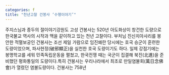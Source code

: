 ```yaml
---
categories: f
title: "천년고찰 건봉사 ‘수행이야기’"
---
```

주지스님과 종두의 절이야기강원도 고성 건봉사는 520년 아도화상이 창건한 도량으로 한국불교 역사의 시작과 맥을 같이하고 있는 천년 고찰이다. 부처님 진신치아사리를 봉안한 적멸보궁인 건봉사는 조선 제일 가람으로 임진왜란 당시에는 호국 승군이 훈련한 도량이었으며, 파사현정(破邪顯正)을 실천한 호국 도량이기도 하다. 일제 강점기에는 봉명학교를 세워 민족독립운동을 펼쳤고, 한국전쟁 때는 국군이 집결해 북진(北進)을 준비했던 평화통일의 도량이다.특히 건봉사는 우리나라에서 최초로 만일염불회(萬日念佛會)가 열렸던 염불도량이다. 건봉사는 758년